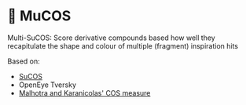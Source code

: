 # 🐄 MuCOS
Multi-SuCOS: Score derivative compounds based how well they recapitulate the shape and colour of multiple (fragment) inspiration hits 

Based on:

- [SuCOS](https://github.com/susanhleung/SuCOS)
- OpenEye Tversky
- [Malhotra and Karanicolas' COS measure](https://pubs.acs.org/doi/abs/10.1021/acs.jmedchem.6b00725)
